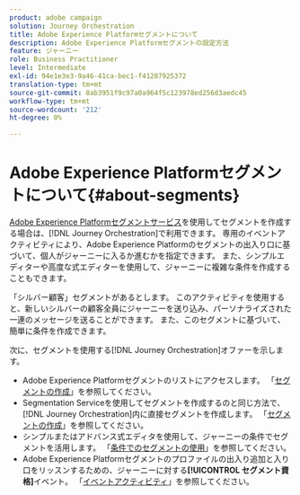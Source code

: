 ```yaml
---
product: adobe campaign
solution: Journey Orchestration
title: Adobe Experience Platformセグメントについて
description: Adobe Experience Platformセグメントの設定方法
feature: ジャーニー
role: Business Practitioner
level: Intermediate
exl-id: 94e1e3e3-9a46-41ca-bec1-f41287925372
translation-type: tm+mt
source-git-commit: 8ab3951f9c97a0a964f5c123978ed256d3aedc45
workflow-type: tm+mt
source-wordcount: '212'
ht-degree: 0%

---
```


# Adobe Experience Platformセグメントについて{#about-segments}

[Adobe Experience Platformセグメントサービス](https://docs.adobe.com/content/help/en/experience-platform/segmentation/home.html)を使用してセグメントを作成する場合は、[!DNL Journey Orchestration]で利用できます。 専用のイベントアクティビティにより、Adobe Experience Platformのセグメントの出入り口に基づいて、個人がジャーニーに入るか進むかを指定できます。 また、シンプルエディターや高度な式エディターを使用して、ジャーニーに複雑な条件を作成することもできます。

「シルバー顧客」セグメントがあるとします。 このアクティビティを使用すると、新しいシルバーの顧客全員にジャーニーを送り込み、パーソナライズされた一連のメッセージを送ることができます。 また、このセグメントに基づいて、簡単に条件を作成できます。

次に、セグメントを使用する[!DNL Journey Orchestration]オファーを示します。

* Adobe Experience Platformセグメントのリストにアクセスします。 「[セグメントの作成](../segment/creating-a-segment.md)」を参照してください。
* Segmentation Serviceを使用してセグメントを作成するのと同じ方法で、[!DNL Journey Orchestration]内に直接セグメントを作成します。 「[セグメントの作成](../segment/creating-a-segment.md)」を参照してください。
* シンプルまたはアドバンス式エディタを使用して、ジャーニーの条件でセグメントを活用します。 「[条件でのセグメントの使用](../segment/using-a-segment.md)」を参照してください。
* Adobe Experience Platformセグメントのプロファイルの出入り追加と入り口をリッスンするための、ジャーニーに対する&#x200B;**[!UICONTROL セグメント資格]**&#x200B;イベント。 「[イベントアクティビティ](../building-journeys/segment-qualification-events.md)」を参照してください。
